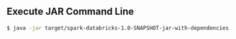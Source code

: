 
## Execute JAR Command Line

```bash
$ java -jar target/spark-databricks-1.0-SNAPSHOT-jar-with-dependencies.jar
 ```

